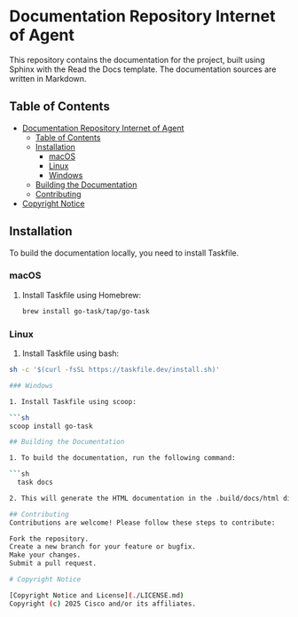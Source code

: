 # Documentation Repository Internet of Agent

This repository contains the documentation for the project, built using Sphinx
with the Read the Docs template. The documentation sources are written in Markdown.

## Table of Contents

- [Documentation Repository Internet of Agent](#documentation-repository-internet-of-agent)
  - [Table of Contents](#table-of-contents)
  - [Installation](#installation)
    - [macOS](#macos)
    - [Linux](#linux)
    - [Windows](#windows)
  - [Building the Documentation](#building-the-documentation)
  - [Contributing](#contributing)
- [Copyright Notice](#copyright-notice)

## Installation

To build the documentation locally, you need to install Taskfile.

### macOS

1. Install Taskfile using Homebrew:

   ```sh
   brew install go-task/tap/go-task

### Linux

  1. Install Taskfile using bash:

  ```sh
  sh -c '$(curl -fsSL https://taskfile.dev/install.sh)'

### Windows

1. Install Taskfile using scoop:

  ```sh
  scoop install go-task

## Building the Documentation

1. To build the documentation, run the following command:

  ```sh
    task docs

2. This will generate the HTML documentation in the .build/docs/html directory.

## Contributing
Contributions are welcome! Please follow these steps to contribute:

Fork the repository.
Create a new branch for your feature or bugfix.
Make your changes.
Submit a pull request.

# Copyright Notice

[Copyright Notice and License](./LICENSE.md)
Copyright (c) 2025 Cisco and/or its affiliates.
